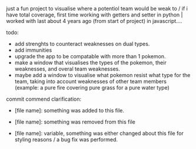 just a fun project to visualise where a potentiol team would be weak to / if i have total coverage,
first time working with getters and setter in python | worked with last about 4 years ago (from start of project) in javascript....

todo:
- add strenghts to counteract weaknesses on dual types.
- add immunities
- upgrade the app to be compatable with more than 1 pokemon.
- make a window that visualises the types of the pokemon, their weaknesses, and overal team weaknesses.
- maybe add a window to visualise what pokemon resist what type for the team, taking into account weaknesses of other team members (example: a pure fire covering pure grass for a pure water type)


commit commend clarification:
+ [file name]: something was added to this file.
- [file name]: something was removed from this file
* [file name]: variable, something was either changed about this file for styling reasons / a bug fix was performed.
